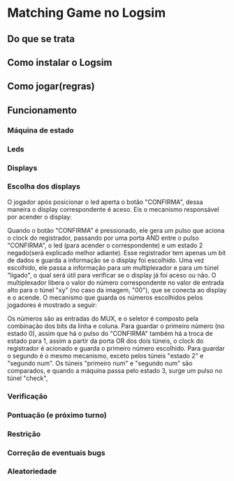 <h1>Matching Game no Logsim</h1>

<h2>Do que se trata</h2>

<h2>Como instalar o Logsim</h2>

<h2>Como jogar(regras)</h2>

<h2>Funcionamento</h2>

<h3>Máquina de estado</h3>
<h3>Leds</h3>
<h3>Displays</h3>

<h3>Escolha dos displays</h3>
O jogador após posicionar o led aperta o botão "CONFIRMA", dessa maneira o display correspondente é aceso. 
Eis o mecanismo responsável por acender o display:

Quando o botão "CONFIRMA" é pressionado, ele gera um pulso que aciona o clock do registrador, passando por uma porta AND entre o pulso "CONFIRMA", o led (para acender o correspondente) e um estado 2 negado(será explicado melhor adiante). Esse registrador tem apenas um bit de dados e guarda a informação se o display foi escolhido.
Uma vez escolhido, ele passa a informação para um multiplexador e para um túnel "ligado", o qual será útil para verificar se o display já foi aceso ou não. O multiplexador libera o valor do número
correspondente no valor de entrada alto para o túnel "xy" (no caso da imagem, "00"), que se conecta ao display e o acende.
O mecanismo que guarda os números escolhidos pelos jogadores é mostrado a seguir:

Os números são as entradas do MUX, e o seletor é composto pela combinação dos bits da linha e coluna. Para guardar o primeiro número (no estado 0), assim que há o pulso do "CONFIRMA" também há a troca de estado para 1,
assim a partir da porta OR dos dois túneis, o clock do registrador é acionado e guarda o primeiro número escolhido. Para guardar o segundo é o mesmo mecanismo, exceto pelos túneis "estado 2" e "segundo num".
Os túneis "primeiro num" e "segundo num" são comparados, e quando a máquina passa pelo estado 3, surge um pulso no túnel "check",
<h3>Verificação</h3>

<h3>Pontuação (e próximo turno)</h3>
<h3>Restrição</h3>
<h3>Correção de eventuais bugs</h3>
<h3>Aleatoriedade</h3>
